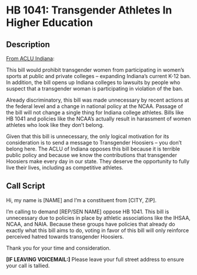 # HB 1041: Transgender Athletes In Higher Education

## Description
[From ACLU Indiana](https://www.aclu-in.org/en/legislation/student-eligibility-interscholastic-sports-hb-1041):

This bill would prohibit transgender women from participating in women’s sports at public and private colleges – expanding Indiana’s current K-12 ban. In addition, the bill opens up Indiana colleges to lawsuits by people who suspect that a transgender woman is participating in violation of the ban.  

Already discriminatory, this bill was made unnecessary by recent actions at the federal level and a change in national policy at the NCAA. Passage of the bill will not change a single thing for Indiana college athletes. Bills like HB 1041 and policies like the NCAA’s actually result in harassment of women athletes who look like they don’t belong. 

Given that this bill is unnecessary, the only logical motivation for its consideration is to send a message to Transgender Hoosiers – you don’t belong here. The ACLU of Indiana opposes this bill because it is terrible public policy and because we know the contributions that transgender Hoosiers make every day in our state. They deserve the opportunity to fully live their lives, including as competitive athletes. 

## Call Script
Hi, my name is [NAME] and I’m a constituent from [CITY, ZIP].

I’m calling to demand [REP/SEN NAME] oppose HB 1041. This bill is unnecessary due to policies in place by athletic associations like the IHSAA, NCAA, and NAIA. Because these groups have policies that already do exactly what this bill aims to do, voting in favor of this bill will only reinforce perceived hatred towards transgender Hoosiers.

Thank you for your time and consideration.


**[IF LEAVING VOICEMAIL:]**
Please leave your full street address to ensure your call is tallied.

